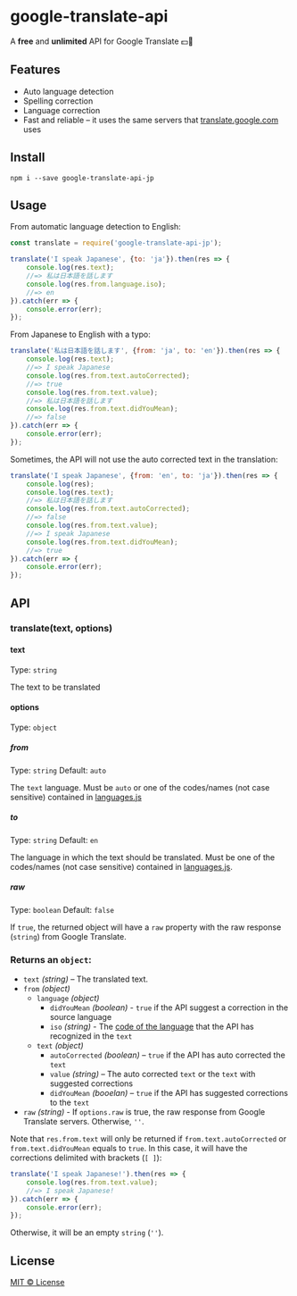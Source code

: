 # google-translate-api
A **free** and **unlimited** API for Google Translate :dollar::no_entry_sign:

## Features 

- Auto language detection
- Spelling correction
- Language correction 
- Fast and reliable – it uses the same servers that [translate.google.com](https://translate.google.com) uses

## Install 

```
npm i --save google-translate-api-jp
```

## Usage
From automatic language detection to English:

``` js
const translate = require('google-translate-api-jp');

translate('I speak Japanese', {to: 'ja'}).then(res => {
    console.log(res.text);
    //=> 私は日本語を話します
    console.log(res.from.language.iso);
    //=> en
}).catch(err => {
    console.error(err);
});
```

From Japanese to English with a typo:

``` js
translate('私は日本語を話します', {from: 'ja', to: 'en'}).then(res => {
    console.log(res.text);
    //=> I speak Japanese
    console.log(res.from.text.autoCorrected);
    //=> true
    console.log(res.from.text.value);
    //=> 私は日本語を話します
    console.log(res.from.text.didYouMean);
    //=> false
}).catch(err => {
    console.error(err);
});
```

Sometimes, the API will not use the auto corrected text in the translation:

``` js
translate('I speak Japanese', {from: 'en', to: 'ja'}).then(res => {
    console.log(res);
    console.log(res.text);
    //=> 私は日本語を話します
    console.log(res.from.text.autoCorrected);
    //=> false
    console.log(res.from.text.value);
    //=> I speak Japanese
    console.log(res.from.text.didYouMean);
    //=> true
}).catch(err => {
    console.error(err);
});
```

## API

### translate(text, options)

#### text

Type: `string`

The text to be translated

#### options

Type: `object`

##### from

Type: `string` Default: `auto`

The `text` language. Must be `auto` or one of the codes/names (not case sensitive) contained in [languages.js](./languages.js)

##### to

Type: `string` Default: `en`

The language in which the text should be translated. Must be one of the codes/names (not case sensitive) contained in [languages.js](./languages.js).

##### raw

Type: `boolean` Default: `false`

If `true`, the returned object will have a `raw` property with the raw response (`string`) from Google Translate.

### Returns an `object`:

- `text` *(string)* – The translated text.
- `from` *(object)*
  - `language` *(object)*
    - `didYouMean` *(boolean)* - `true` if the API suggest a correction in the source language
    - `iso` *(string)* - The [code of the language](./languages.js) that the API has recognized in the `text`
  - `text` *(object)*
    - `autoCorrected` *(boolean)* – `true` if the API has auto corrected the `text`
    - `value` *(string)* – The auto corrected `text` or the `text` with suggested corrections
    - `didYouMean` *(booelan)* – `true` if the API has suggested corrections to the `text`
- `raw` *(string)* - If `options.raw` is true, the raw response from Google Translate servers. Otherwise, `''`.

Note that `res.from.text` will only be returned if `from.text.autoCorrected` or `from.text.didYouMean` equals to `true`. In this case, it will have the corrections delimited with brackets (`[ ]`):

``` js
translate('I speak Japanese!').then(res => {
    console.log(res.from.text.value);
    //=> I speak Japanese!
}).catch(err => {
    console.error(err);
});
```
Otherwise, it will be an empty `string` (`''`).

## License

[MIT © License](./LICENSE)
